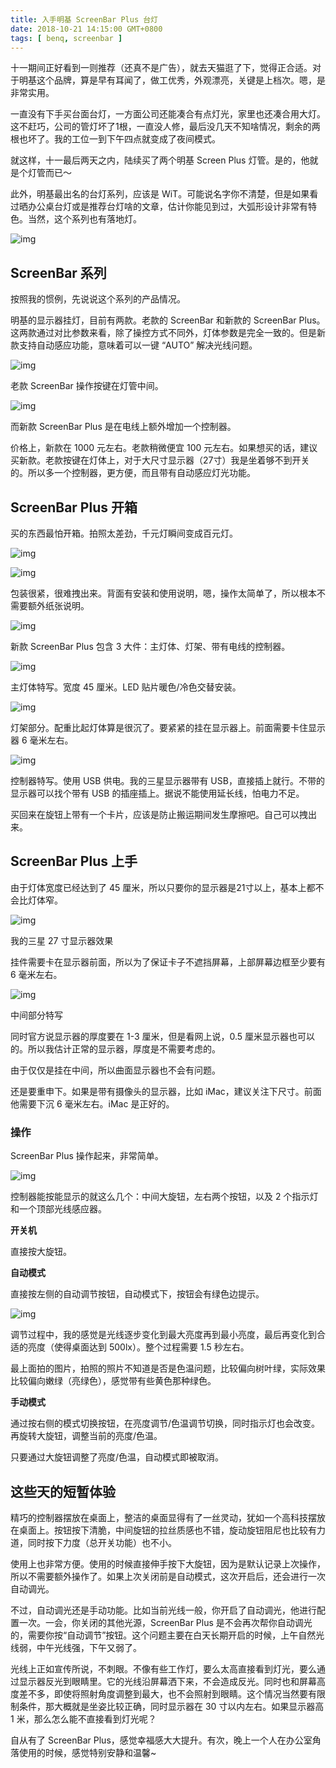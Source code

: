 ```yaml
---
title: 入手明基 ScreenBar Plus 台灯
date: 2018-10-21 14:15:00 GMT+0800
tags: [ benq, screenbar ]
---
```


十一期间正好看到一则推荐（还真不是广告），就去天猫逛了下，觉得正合适。对于明基这个品牌，算是早有耳闻了，做工优秀，外观漂亮，关键是上档次。嗯，是非常实用。

一直没有下手买台面台灯，一方面公司还能凑合有点灯光，家里也还凑合用大灯。这不赶巧，公司的管灯坏了1根，一直没人修，最后没几天不知啥情况，剩余的两根也坏了。我的工位一到下午四点就变成了夜间模式。

<!-- truncate -->

就这样，十一最后两天之内，陆续买了两个明基 Screen Plus 灯管。是的，他就是个灯管而已～

此外，明基最出名的台灯系列，应该是 WiT。可能说名字你不清楚，但是如果看过晒办公桌台灯或是推荐台灯啥的文章，估计你能见到过，大弧形设计非常有特色。当然，这个系列也有落地灯。

![img](https://cdn1.yukapril.com/2018-10-21-benq-1.jpg)

## ScreenBar 系列

按照我的惯例，先说说这个系列的产品情况。

明基的显示器挂灯，目前有两款。老款的 ScreenBar 和新款的 ScreenBar Plus。这两款通过对比参数来看，除了操控方式不同外，灯体参数是完全一致的。但是新款支持自动感应功能，意味着可以一键 “AUTO” 解决光线问题。

![img](https://cdn1.yukapril.com/2018-10-21-benq-2.jpg)

老款 ScreenBar 操作按键在灯管中间。

![img](https://cdn1.yukapril.com/2018-10-21-benq-3.jpg)

而新款 ScreenBar Plus 是在电线上额外增加一个控制器。

价格上，新款在 1000 元左右。老款稍微便宜 100 元左右。如果想买的话，建议买新款。老款按键在灯体上，对于大尺寸显示器（27寸）我是坐着够不到开关的。所以多一个控制器，更方便，而且带有自动感应灯光功能。

## ScreenBar Plus 开箱

买的东西最怕开箱。拍照太差劲，千元灯瞬间变成百元灯。

![img](https://cdn1.yukapril.com/2018-10-21-benq-4.jpg)

![img](https://cdn1.yukapril.com/2018-10-21-benq-5.jpg)

包装很紧，很难拽出来。背面有安装和使用说明，嗯，操作太简单了，所以根本不需要额外纸张说明。

![img](https://cdn1.yukapril.com/2018-10-21-benq-6.jpg)

新款 ScreenBar Plus 包含 3 大件：主灯体、灯架、带有电线的控制器。

![img](https://cdn1.yukapril.com/2018-10-21-benq-7.jpg)

主灯体特写。宽度 45 厘米。LED 贴片暖色/冷色交替安装。

![img](https://cdn1.yukapril.com/2018-10-21-benq-8.jpg)

灯架部分。配重比起灯体算是很沉了。要紧紧的挂在显示器上。前面需要卡住显示器 6 毫米左右。

![img](https://cdn1.yukapril.com/2018-10-21-benq-9.jpg)

控制器特写。使用 USB 供电。我的三星显示器带有 USB，直接插上就行。不带的显示器可以找个带有 USB 的插座插上。据说不能使用延长线，怕电力不足。

买回来在旋钮上带有一个卡片，应该是防止搬运期间发生摩擦吧。自己可以拽出来。

## ScreenBar Plus 上手

由于灯体宽度已经达到了 45 厘米，所以只要你的显示器是21寸以上，基本上都不会比灯体窄。

![img](https://cdn1.yukapril.com/2018-10-21-benq-10.jpg)

我的三星 27 寸显示器效果

挂件需要卡在显示器前面，所以为了保证卡子不遮挡屏幕，上部屏幕边框至少要有 6 毫米左右。

![img](https://cdn1.yukapril.com/2018-10-21-benq-11.jpg)

中间部分特写

同时官方说显示器的厚度要在 1-3 厘米，但是看网上说，0.5 厘米显示器也可以的。所以我估计正常的显示器，厚度是不需要考虑的。

由于仅仅是挂在中间，所以曲面显示器也不会有问题。

还是要重申下。如果是带有摄像头的显示器，比如 iMac，建议关注下尺寸。前面他需要下沉 6 毫米左右。iMac 是正好的。

### 操作

ScreenBar Plus 操作起来，非常简单。

![img](https://cdn1.yukapril.com/2018-10-21-benq-12.jpg)

控制器能按能显示的就这么几个：中间大旋钮，左右两个按钮，以及 2 个指示灯和一个顶部光线感应器。

**开关机**

直接按大旋钮。

**自动模式**

直接按左侧的自动调节按钮，自动模式下，按钮会有绿色边提示。

![img](https://cdn1.yukapril.com/2018-10-21-benq-13.gif)

调节过程中，我的感觉是光线逐步变化到最大亮度再到最小亮度，最后再变化到合适的亮度（使得桌面达到 500lx）。整个过程需要 1.5 秒左右。

最上面拍的图片，拍照的照片不知道是否是色温问题，比较偏向树叶绿，实际效果比较偏向嫩绿（亮绿色），感觉带有些黄色那种绿色。

**手动模式**

通过按右侧的模式切换按钮，在亮度调节/色温调节切换，同时指示灯也会改变。再旋转大旋钮，调整当前的亮度/色温。

只要通过大旋钮调整了亮度/色温，自动模式即被取消。

## 这些天的短暂体验

精巧的控制器摆放在桌面上，整洁的桌面显得有了一丝灵动，犹如一个高科技摆放在桌面上。按钮按下清脆，中间旋钮的拉丝质感也不错，旋动旋钮阻尼也比较有力道，同时按下力度（总开关功能）也不小。

使用上也非常方便。使用的时候直接伸手按下大旋钮，因为是默认记录上次操作，所以不需要额外操作了。如果上次关闭前是自动模式，这次开启后，还会进行一次自动调光。

不过，自动调光还是手动功能。比如当前光线一般，你开启了自动调光，他进行配置一次。一会，你关闭的其他光源，ScreenBar Plus 是不会再次帮你自动调光的，需要你按“自动调节”按钮。这个问题主要在白天长期开启的时候，上午自然光线弱，中午光线强，下午又弱了。

光线上正如宣传所说，不刺眼。不像有些工作灯，要么太高直接看到灯光，要么通过显示器反光到眼睛里。它的光线沿屏幕洒下来，不会造成反光。同时也和屏幕高度差不多，即使将照射角度调整到最大，也不会照射到眼睛。这个情况当然要有限制条件，那大概就是坐姿比较正确，同时显示器在
30 寸以内左右。如果显示器高 1 米，那么怎么能不直接看到灯光呢？

自从有了 ScreenBar Plus，感觉幸福感大大提升。有次，晚上一个人在办公室角落使用的时候，感觉特别安静和温馨~
